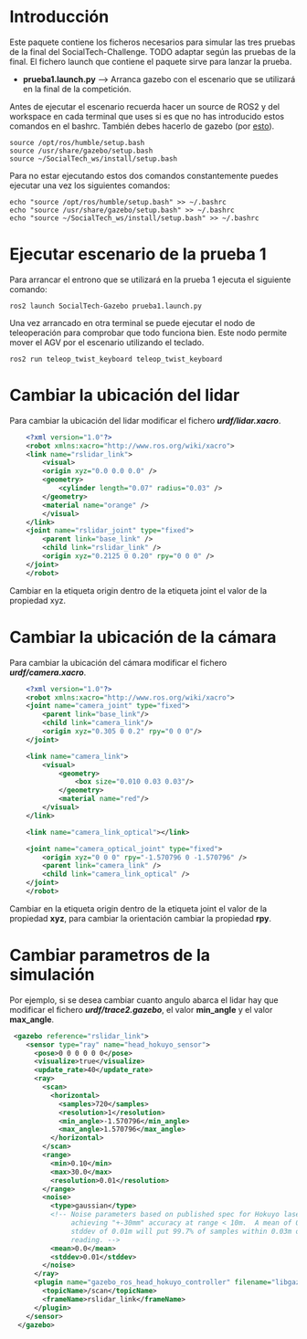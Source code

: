 # Introducción
Este paquete contiene los ficheros necesarios para simular las tres pruebas de la final del SocialTech-Challenge.
TODO adaptar según las pruebas de la final.
El fichero launch que contiene el paquete sirve para lanzar la prueba.
- **prueba1.launch.py** --> Arranca gazebo con el escenario que se utilizará en la final de la competición.


Antes de ejecutar el escenario recuerda hacer un source de ROS2 y del workspace en cada terminal que uses si es que no has introducido estos comandos en el bashrc. También debes hacerlo de gazebo (por [esto](https://answers.ros.org/question/358847/)).

    source /opt/ros/humble/setup.bash
    source /usr/share/gazebo/setup.bash
    source ~/SocialTech_ws/install/setup.bash

Para no estar ejecutando estos dos comandos constantemente puedes ejecutar una vez los siguientes comandos:

    echo "source /opt/ros/humble/setup.bash" >> ~/.bashrc
    echo "source /usr/share/gazebo/setup.bash" >> ~/.bashrc
    echo "source ~/SocialTech_ws/install/setup.bash" >> ~/.bashrc


# Ejecutar escenario de la prueba 1

Para arrancar el entrono que se utilizará en la prueba 1 ejecuta el siguiente comando:

    ros2 launch SocialTech-Gazebo prueba1.launch.py


Una vez arrancado en otra terminal se puede ejecutar el nodo de teleoperación para comprobar que todo funciona bien. Este nodo permite mover el AGV por el escenario utilizando el teclado.

    ros2 run teleop_twist_keyboard teleop_twist_keyboard


# Cambiar la ubicación del lidar

Para cambiar la ubicación del lidar modificar el fichero ***urdf/lidar.xacro***.

```xml
    <?xml version="1.0"?>
    <robot xmlns:xacro="http://www.ros.org/wiki/xacro">
    <link name="rslidar_link">
        <visual>
        <origin xyz="0.0 0.0 0.0" />
        <geometry>
            <cylinder length="0.07" radius="0.03" />
        </geometry>
        <material name="orange" />
        </visual>
    </link>
    <joint name="rslidar_joint" type="fixed">
        <parent link="base_link" />
        <child link="rslidar_link" />
        <origin xyz="0.2125 0 0.20" rpy="0 0 0" />
    </joint>
    </robot>
```
Cambiar en la etiqueta origin dentro de la etiqueta joint el valor de la propiedad xyz.

# Cambiar la ubicación de la cámara

Para cambiar la ubicación del cámara modificar el fichero ***urdf/camera.xacro***.

```xml
    <?xml version="1.0"?>
    <robot xmlns:xacro="http://www.ros.org/wiki/xacro">
    <joint name="camera_joint" type="fixed">
        <parent link="base_link"/>
        <child link="camera_link"/>
        <origin xyz="0.305 0 0.2" rpy="0 0 0"/>
    </joint>

    <link name="camera_link">
        <visual>
            <geometry>
                <box size="0.010 0.03 0.03"/>
            </geometry>
            <material name="red"/>
        </visual>
    </link>

    <link name="camera_link_optical"></link>

    <joint name="camera_optical_joint" type="fixed">
        <origin xyz="0 0 0" rpy="-1.570796 0 -1.570796" />
        <parent link="camera_link" />
        <child link="camera_link_optical" />
    </joint>
    </robot>
```
Cambiar en la etiqueta origin dentro de la etiqueta joint el valor de la propiedad **xyz**, para cambiar la orientación cambiar la propiedad **rpy**.

# Cambiar parametros de la simulación

Por ejemplo, si se desea cambiar cuanto angulo abarca el lidar hay que modificar el fichero ***urdf/trace2.gazebo***, el valor **min_angle** y el valor **max_angle**.

```xml
 <gazebo reference="rslidar_link">
    <sensor type="ray" name="head_hokuyo_sensor">
      <pose>0 0 0 0 0 0</pose>
      <visualize>true</visualize>
      <update_rate>40</update_rate>
      <ray>
        <scan>
          <horizontal>
            <samples>720</samples>
            <resolution>1</resolution>
            <min_angle>-1.570796</min_angle>
            <max_angle>1.570796</max_angle>
          </horizontal>
        </scan>
        <range>
          <min>0.10</min>
          <max>30.0</max>
          <resolution>0.01</resolution>
        </range>
        <noise>
          <type>gaussian</type>
          <!-- Noise parameters based on published spec for Hokuyo laser
               achieving "+-30mm" accuracy at range < 10m.  A mean of 0.0m and
               stddev of 0.01m will put 99.7% of samples within 0.03m of the true
               reading. -->
          <mean>0.0</mean>
          <stddev>0.01</stddev>
        </noise>
      </ray>
      <plugin name="gazebo_ros_head_hokuyo_controller" filename="libgazebo_ros_laser.so">
        <topicName>/scan</topicName>
        <frameName>rslidar_link</frameName>
      </plugin>
    </sensor>
  </gazebo>
  ```